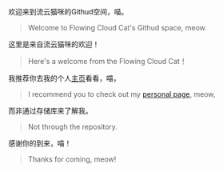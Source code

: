 欢迎来到流云猫咪的Githud空间，喵。

>Welcome to Flowing Cloud Cat's Githud space, meow.

这里是来自流云猫咪的欢迎！

>Here's a welcome from the Flowing Cloud Cat！

我推荐你去我的个人[主页](FlowingCloudCat.github.io)看看，喵，

>I recommend you to check out my [personal page](FlowingCloudCat.github.io), meow,

而非通过存储库来了解我。

>Not through the repository.

感谢你的到来，喵！

>Thanks for coming, meow!
